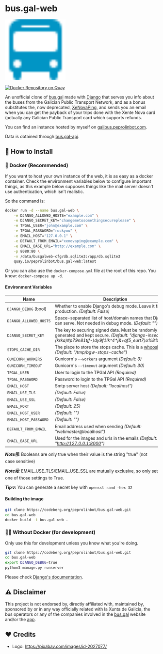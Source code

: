 # bus.gal-web

<img src="buses/static/buses/img/logo.svg" alt="bus.gal-web" width=200/>

[![Docker Repository on Quay](https://quay.io/repository/peprolinbot/bus.gal-web/status "Docker Repository on Quay")](https://quay.io/repository/peprolinbot/bus.gal-web)

An unofficial clone of [bus.gal](https://www.bus.gal/) made with [Django](https://www.djangoproject.com/) that serves you info about the buses from the Galician Public Transport Network, and as a bonus substitutes the, now deprecated, [XeNovaPing](https://github.com/peprolinbot/xenovaping), and sends you an email when you can get the payback of your trips done with the Xente Nova card (actually any Galician Public Transport card which supports refunds. 

You can find an instance hosted by myself on [galibus.peprolinbot.com](https://galibus.peprolinbot.com).

Data is obtained through  [bus.gal-api](https://github.com/peprolinbot/bus.gal-api).

## 🔧 How to Install

### 🐳 Docker (Recommended)

If you want to host your own instance of the web, it is as easy as a docker container. Check the environment variables below to configure important things, as this example below supposes things like the mail server doesn't use authentication, which isn't realistic.

So the command is:
 
```bash
docker run -d --name bus.gal-web \
    -e DJANGO_ALLOWED_HOSTS="example.com" \
    -e DJANGO_SECRET_KEY="changemetosomethingsecureplease" \
    -e TPGAL_USER="john@example.com" \
    -e TPGAL_PASSWORD="rockyou" \
    -e EMAIL_HOST="127.0.0.1" \
    -e DEFAULT_FROM_EMAIL="xenovaping@example.com" \
    -e EMAIL_BASE_URL="http://example.com" \
    -p 8080:80 \
    -v /data/busgalweb-cfg/db.sqlite3:/app/db.sqlite3
    quay.io/peprolinbot/bus.gal-web:latest
```

Or you can also use the `docker-compose.yml` file at the root of this repo. You know: `docker-compose up -d`.

#### Environment Variables

| Name                     | Description |
|--------------------------|-------------|
| `DJANGO_DEBUG` (bool)    | Whether to enable Django's debug mode. Leave it false in production. _(Default: False)_
| `DJANGO_ALLOWED_HOSTS` | Space-separated list of host/domain names that Django can serve. Not needed in debug mode. _(Default: "")_
| `DJANGO_SECRET_KEY`  |  The key to securing signed data. Must be randomly generated and kept secure. _(Default: "django-insecure-(krka)#p79n81tjf-)dy9f1!k^4*j&+qf5_eurt7)o%8%mr1ce")_
| `STOPS_CACHE_DIR`  |  The place to store the stops cache. This is a [whoosh](https://whoosh.readthedocs.io/) index _(Default: "/tmp/bgw-stops-cache")_
| `GUNICORN_WORKERS`  |  Gunicorn's `--workers` argument _(Default: 3)_
| `GUNICORN_TIMEOUT`  |  Gunicorn's `--timeout` argument _(Default: 30)_
| `TPGAL_USER`  |  User to login to the TPGal API _(Required)_
| `TPGAL_PASSWORD`  |  Password to login to the TPGal API _(Required)_
| `EMAIL_HOST`  |  Smtp server host  _(Default: "localhost")_
| `EMAIL_USE_TLS`  |  _(Default: False)_
| `EMAIL_USE_SSL`  |  _(Default: False)_
| `EMAIL_PORT`  |  _(Default: 25)_
| `EMAIL_HOST_USER`  |   _(Default: "")_
| `EMAIL_HOST_PASSWORD`  |   _(Default: "")_
| `DEFAULT_FROM_EMAIL`  |  Email address used when sending  _(Default: "webmaster@localhost")_
| `EMAIL_BASE_URL`  |  Used for the images and urls in the emails  _(Default: "http://127.0.0.1:8000")_

_**Note🗒️:**_ Booleans are only true when their value is the string "true" (not case sensitive)

_**Note🗒️:**_ EMAIL_USE_TLS/EMAIL_USE_SSL are mutually exclusive, so only set one of those settings to True.

_**Tip💡:**_ You can generate a secret key with `openssl rand -hex 32`

#### Building the image

```bash
git clone https://codeberg.org/peprolinbot/bus.gal-web.git
cd bus.gal-web
docker build -t bus.gal-web .
```

### 💪🏻 Without Docker (for development)

Only use this for development unless you know what you're doing.

```bash
git clone https://codeberg.org/peprolinbot/bus.gal-web.git
cd bus.gal-web
export DJANGO_DEBUG=true
python3 manage.py runserver
```

Please check [Django's documentation](https://docs.djangoproject.com/en/4.1/).

## ⚠️ Disclaimer

This project is not endorsed by, directly affiliated with, maintained by, sponsored by or in any way officially related with la Xunta de Galicia, the bus operators or any of the companies involved in the [bus.gal](https://www.bus.gal/) website and/or the [app](https://play.google.com/store/apps/details?id=gal.xunta.transportepublico).

## ❤️ Credits

- Logo: https://pixabay.com/images/id-2027077/